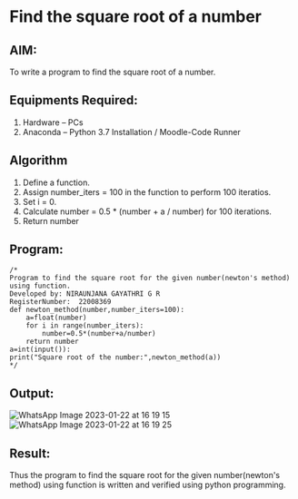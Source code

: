 # Find the square root of a number

## AIM:
To write a program to find the square root of a number.

## Equipments Required:
1. Hardware – PCs
2. Anaconda – Python 3.7 Installation / Moodle-Code Runner

## Algorithm
1. Define a function.
2. Assign number_iters = 100 in the function to perform 100 iteratios.
3. Set i = 0.
4. Calculate  number = 0.5 * (number + a / number) for 100 iterations.
5. Return number

## Program:
```
/*
Program to find the square root for the given number(newton's method) using function.
Developed by: NIRAUNJANA GAYATHRI G R
RegisterNumber:  22008369
def newton_method(number,number_iters=100):
    a=float(number)
    for i in range(number_iters):
        number=0.5*(number+a/number)
    return number
a=int(input()):
print("Square root of the number:",newton_method(a))
*/
```

## Output:

![WhatsApp Image 2023-01-22 at 16 19 15](https://user-images.githubusercontent.com/119395610/213912020-f4fb5bcf-aa6b-4fe1-b153-2fe45652ad1c.jpg)
![WhatsApp Image 2023-01-22 at 16 19 25](https://user-images.githubusercontent.com/119395610/213912031-10080b81-24e7-470c-92dd-4264da72de78.jpg)




## Result:
Thus the program to find the square root for the given number(newton's method) using function is written and verified using python programming.

